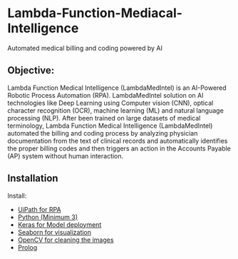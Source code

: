 # Lambda-Function-Mediacal-Intelligence
Automated medical billing and coding powered by AI

## Objective:
Lambda Function Medical Intelligence (LambdaMedIntel) is an AI-Powered Robotic Process Automation (RPA). LambdaMedIntel solution on AI technologies like Deep Learning using Computer vision (CNN), optical character recognition (OCR), machine learning (ML) and natural language processing (NLP).
After been trained on large datasets of medical terminology, Lambda Function Medical Intelligence (LambdaMedIntel) automated the billing and coding process by analyzing physician documentation from the text of clinical records and automatically identifies the proper billing codes and then triggers an action in the Accounts Payable (AP) system without human interaction. 

## Installation

Install:

* [UiPath for RPA](https://www.uipath.com/start-trial)
* [Python (Minimum 3)](https://www.continuum.io/blog/developer-blog/python-3-support-anaconda)
* [Keras for Model deployment](https://pypi.org/project/Keras/)
* [Seaborn for visualization](https://seaborn.pydata.org/)
* [OpenCV for cleaning the images](https://pypi.org/project/opencv-python/)
* [Prolog](https://www.swi-prolog.org/Download.html)
